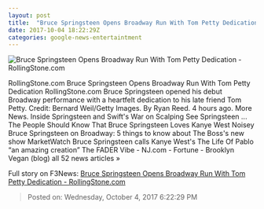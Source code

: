 ```yaml
---
layout: post
title:  "Bruce Springsteen Opens Broadway Run With Tom Petty Dedication - RollingStone.com"
date: 2017-10-04 18:22:29Z
categories: google-news-entertaintment
---
```


![Bruce Springsteen Opens Broadway Run With Tom Petty Dedication - RollingStone.com](http://img.wennermedia.com/social/springsteen-petty-dedication-295be8a5-bfe5-4efc-a572-5fe2e76651dc.jpg)

RollingStone.com Bruce Springsteen Opens Broadway Run With Tom Petty Dedication RollingStone.com Bruce Springsteen opened his debut Broadway performance with a heartfelt dedication to his late friend Tom Petty. Credit: Bernard Weil/Getty Images. By Ryan Reed. 4 hours ago. More News. Inside Springsteen and Swift's War on Scalping See Springsteen ... The People Should Know That Bruce Springsteen Loves Kanye West Noisey Bruce Springsteen on Broadway: 5 things to know about The Boss's new show MarketWatch Bruce Springsteen calls Kanye West's The Life Of Pablo “an amazing creation” The FADER Vibe - NJ.com - Fortune - Brooklyn Vegan (blog) all 52 news articles »


Full story on F3News: [Bruce Springsteen Opens Broadway Run With Tom Petty Dedication - RollingStone.com](http://www.f3nws.com/n/ePFTJG)

> Posted on: Wednesday, October 4, 2017 6:22:29 PM

